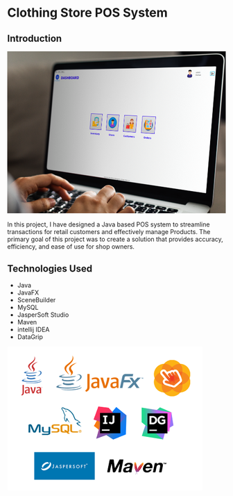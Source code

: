 # Clothing Store POS System

## Introduction

<img src="ref-images/dashboard-mock.png" width="600px" height="auto">

In this project, I have designed a Java based POS system to streamline transactions for retail customers and effectively manage Products. The primary goal of this project was to create a solution that provides accuracy, efficiency, and ease of use for shop owners.
## Technologies Used

- Java
- JavaFX
- SceneBuilder
- MySQL
- JasperSoft Studio
- Maven
- intellij IDEA
- DataGrip

<img src="ref-images/tech-stack.png" width="450px" height="auto"><br>
